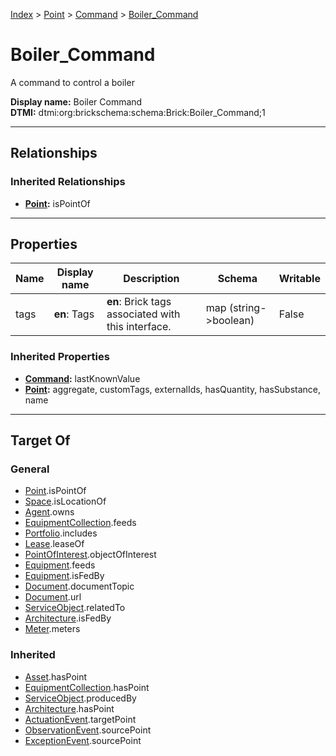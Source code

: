[Index](../../index.md) > [Point](../Point.md) > [Command](Command.md) > [Boiler_Command](#)
# Boiler_Command

A command to control a boiler


**Display name:** Boiler Command<br />
**DTMI:** dtmi:org:brickschema:schema:Brick:Boiler_Command;1

---

## Relationships

### Inherited Relationships
* **[Point](../Point.md):** isPointOf

---

## Properties

|Name|Display name|Description|Schema|Writable|
|-|-|-|-|-|
|tags|**en**: Tags|**en**: Brick tags associated with this interface.|map (string->boolean)|False|
### Inherited Properties
* **[Command](Command.md):** lastKnownValue
* **[Point](../Point.md):** aggregate, customTags, externalIds, hasQuantity, hasSubstance, name

---

## Target Of
### General
* [Point](../Point.md).isPointOf
* [Space](../../Space/Space.md).isLocationOf
* [Agent](../../Agent/Agent.md).owns
* [EquipmentCollection](../../Collection/EquipmentCollection.md).feeds
* [Portfolio](../../Collection/Portfolio.md).includes
* [Lease](../../Event/Lease.md).leaseOf
* [PointOfInterest](../../Information/PointOfInterest.md).objectOfInterest
* [Equipment](../../Asset/Equipment/Equipment.md).feeds
* [Equipment](../../Asset/Equipment/Equipment.md).isFedBy
* [Document](../../Information/Document/Document.md).documentTopic
* [Document](../../Information/Document/Document.md).url
* [ServiceObject](../../Information/ServiceObject/ServiceObject.md).relatedTo
* [Architecture](../../Space/Architecture/Architecture.md).isFedBy
* [Meter](../../Asset/Equipment/Meter/Meter.md).meters
### Inherited
* [Asset](../../Asset/Asset.md).hasPoint
* [EquipmentCollection](../../Collection/EquipmentCollection.md).hasPoint
* [ServiceObject](../../Information/ServiceObject/ServiceObject.md).producedBy
* [Architecture](../../Space/Architecture/Architecture.md).hasPoint
* [ActuationEvent](../../Event/PointEvent/ActuationEvent.md).targetPoint
* [ObservationEvent](../../Event/PointEvent/ObservationEvent.md).sourcePoint
* [ExceptionEvent](../../Event/PointEvent/ExceptionEvent.md).sourcePoint

